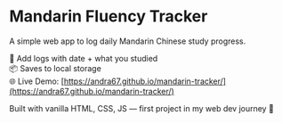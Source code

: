 # Mandarin Fluency Tracker

A simple web app to log daily Mandarin Chinese study progress.

📝 Add logs with date + what you studied  
📦 Saves to local storage  
🌐 Live Demo: [https://andra67.github.io/mandarin-tracker/](https://andra67.github.io/mandarin-tracker/)

Built with vanilla HTML, CSS, JS — first project in my web dev journey 🚀
